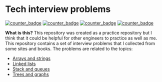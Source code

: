 # Tech interview problems

[![counter_badge](https://img.shields.io/badge/array_and_strings-0-blue)](https://img.shields.io/badge/array_and_strings-0-blue) [![counter_badge](https://img.shields.io/badge/linked_lists-0-blue)](https://img.shields.io/badge/linked_lists-0-blue) [![counter_badge](https://img.shields.io/badge/stack_and_queues-0-blue)](https://img.shields.io/badge/stack_and_queues-0-blue) [![counter_badge](https://img.shields.io/badge/trees_and_graphs-0-blue)](https://img.shields.io/badge/trees_and_graphs-0-blue)

**What is this?** This repository was created as a practice repository but I think that it could be helpful for other engineers to practice as well as me. This repository contains a set of interview problems that I collected from some sites and books. The problems are related to the topics:

* [Arrays and strings](./arrays_and_strings/README.md)
* [Linked lists](./linked_lists/README.md)
* [Stack and queues](./stack_and_queues/README.md)
* [Trees and graphs](./trees_and_graphs/README.md)
